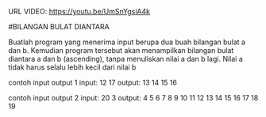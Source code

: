 URL VIDEO: https://youtu.be/UmSnYgsiA4k


#BILANGAN BULAT DIANTARA 

Buatlah program yang menerima input berupa dua buah bilangan bulat a dan b. Kemudian program tersebut akan menampilkan bilangan bulat diantara a dan b (ascending), tanpa menuliskan nilai a dan b lagi. Nilai a tidak harus selalu lebih kecil dari nilai b

contoh input output 1
input:
12
17
output:
13 14 15 16

contoh input output 2
input:
20
3
output:
4 5 6 7 8 9 10 11 12 13 14 15 16 17 18 19



